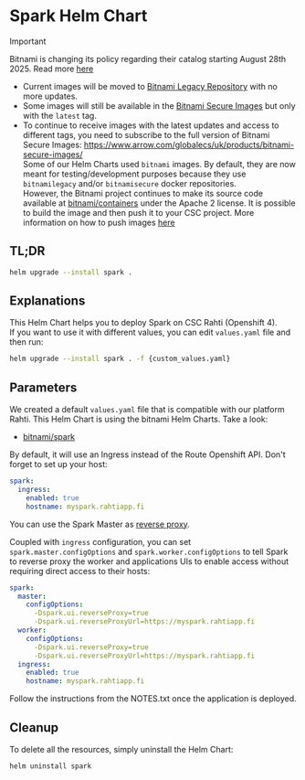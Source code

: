 # Spark Helm Chart

> [!IMPORTANT]  
> Bitnami is changing its policy regarding their catalog starting August 28th 2025. Read more [here](https://github.com/bitnami/containers/issues/83267)  
> - Current images will be moved to [Bitnami Legacy Repository](https://hub.docker.com/u/bitnamilegacy) with no more updates.  
> - Some images will still be available in the [Bitnami Secure Images](https://hub.docker.com/u/bitnamisecure) but only with the `latest` tag.  
> - To continue to receive images with the latest updates and access to different tags, you need to subscribe to the full version of Bitnami Secure Images: https://www.arrow.com/globalecs/uk/products/bitnami-secure-images/  
> Some of our Helm Charts used `bitnami` images. By default, they are now meant for testing/development purposes because they use `bitnamilegacy` and/or `bitnamisecure` docker repositories.  
> However, the Bitnami project continues to make its source code available at [bitnami/containers](https://github.com/bitnami/containers) under the Apache 2 license. It is possible to build the image and then push it to your CSC project. More information on how to push images [here](https://docs.csc.fi/cloud/rahti/images/Using_Rahti_integrated_registry/)

## TL;DR
```sh
helm upgrade --install spark .
```

## Explanations
This Helm Chart helps you to deploy Spark on CSC Rahti (Openshift 4).  
If you want to use it with different values, you can edit `values.yaml` file and then run:  
```sh
helm upgrade --install spark . -f {custom_values.yaml}
```

## Parameters
We created a default `values.yaml` file that is compatible with our platform Rahti. This Helm Chart is using the bitnami Helm Charts. Take a look:
- [bitnami/spark](https://github.com/bitnami/charts/blob/main/bitnami/spark/)

By default, it will use an Ingress instead of the Route Openshift API. Don't forget to set up your host:

```yaml
spark:
  ingress:
    enabled: true
    hostname: myspark.rahtiapp.fi
```

You can use the Spark Master as [reverse proxy](https://github.com/bitnami/charts/blob/main/bitnami/spark/README.md#configuring-spark-master-as-reverse-proxy).

Coupled with `ingress` configuration, you can set `spark.master.configOptions` and `spark.worker.configOptions` to tell Spark to reverse proxy the worker
and applications UIs to enable access without requiring direct access to their hosts:

```yaml
spark:
  master:
    configOptions:
      -Dspark.ui.reverseProxy=true
      -Dspark.ui.reverseProxyUrl=https://myspark.rahtiapp.fi
  worker:
    configOptions:
      -Dspark.ui.reverseProxy=true
      -Dspark.ui.reverseProxyUrl=https://myspark.rahtiapp.fi
  ingress:
    enabled: true
    hostname: myspark.rahtiapp.fi
```

Follow the instructions from the NOTES.txt once the application is deployed.

## Cleanup
To delete all the resources, simply uninstall the Helm Chart:

```sh
helm uninstall spark
```